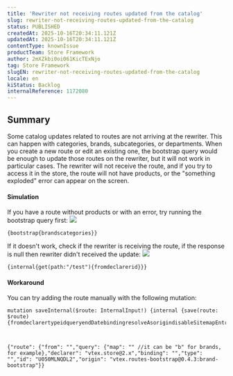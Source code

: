 ```yaml
---
title: 'Rewriter not receiving routes updated from the catalog'
slug: rewriter-not-receiving-routes-updated-from-the-catalog
status: PUBLISHED
createdAt: 2025-10-16T20:34:11.121Z
updatedAt: 2025-10-16T20:34:11.121Z
contentType: knownIssue
productTeam: Store Framework
author: 2mXZkbi0oi061KicTExNjo
tag: Store Framework
slugEN: rewriter-not-receiving-routes-updated-from-the-catalog
locale: en
kiStatus: Backlog
internalReference: 1172080
---
```


## Summary


Some catalog updates related to routes are not arriving at the rewriter. This can happen with categories, brands, subcategories, or departments. When you create a new route or edit an existing one, the bootstrap query would be enough to update those routes on the rewriter, but it will not work in particular cases. The rewriter will not receive the route, and if you try to access it in the store, the route will not have products, or the "something exploded" error can appear on the screen.


#### Simulation


If you have a route without products or with an error, try running the bootstrap query first:
 ![](https://vtexhelp.zendesk.com/attachments/token/lgRhaWsmwABr8rF4ow1DmLNwC/?name=image.png)

    {bootstrap{brandscategories}}


If it doesn't work, check if the rewriter is receiving the route, if the response is null then rewriter didn't received the update:
 ![](https://vtexhelp.zendesk.com/attachments/token/W3vx3sa1BFL2DOSIsTh49tuvk/?name=image.png)

    {internal{get(path:"/test"){fromdeclarerid}}}



#### Workaround


You can try adding the route manually with the following mutation:

    mutation saveInternal($route: InternalInput!) {internal {save(route: $route) {fromdeclarertypeidqueryendDatebindingresolveAsorigindisableSitemapEntry}}}



    {"route": {"from": "","query": {"map": "" //it can be "b" for brands, for example},"declarer": "vtex.store@2.x","binding": "","type": "","id": "U050MLNQDL2","origin": "vtex.routes-bootstrap@0.4.3:brand-bootstrap"}}



